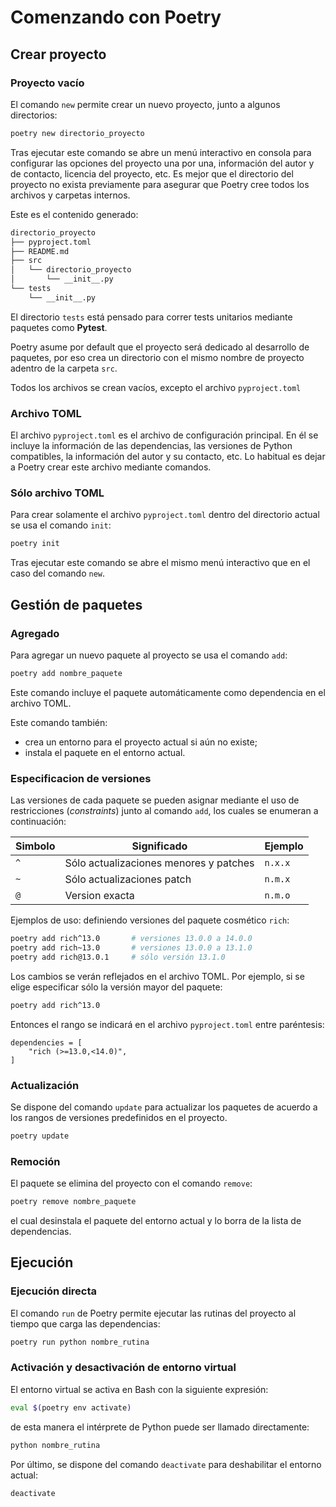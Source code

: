 # Comenzando con Poetry


## Crear proyecto

### Proyecto vacío

El comando `new` permite crear un nuevo proyecto,
junto a algunos directorios:

```bash
poetry new directorio_proyecto
```

Tras ejecutar este comando
se abre un menú interactivo en consola para configurar las opciones del proyecto una por una,
información del autor y de contacto,
licencia del proyecto, etc.
Es mejor que el directorio del proyecto no exista previamente para asegurar que Poetry cree todos los archivos y carpetas internos.

Este es el contenido generado:

```bash
directorio_proyecto
├── pyproject.toml
├── README.md
├── src
│   └── directorio_proyecto
│       └── __init__.py
└── tests
    └── __init__.py
```

El directorio `tests` está pensado para correr tests unitarios mediante paquetes como **Pytest**.

Poetry asume por default que el proyecto será dedicado al desarrollo de paquetes,
por eso crea un directorio con el mismo nombre de proyecto adentro de la carpeta `src`.

Todos los archivos se crean vacíos, excepto el archivo `pyproject.toml`

### Archivo TOML

El archivo `pyproject.toml` es el archivo de configuración principal.
En él se incluye la información de las dependencias,
las versiones de Python compatibles,
la información del autor y su contacto,
etc.
Lo habitual es dejar a Poetry crear este archivo mediante comandos.

### Sólo archivo TOML

Para crear solamente el archivo `pyproject.toml` dentro del directorio actual se usa el comando `init`:

```bash
poetry init
```

Tras ejecutar este comando
se abre el mismo menú interactivo que en el caso del comando `new`.


## Gestión de paquetes 

### Agregado

Para agregar un nuevo paquete al proyecto
se usa el comando `add`:

```bash
poetry add nombre_paquete
```
Este comando incluye el paquete automáticamente como dependencia en el archivo TOML.

Este comando también:

- crea un entorno para el proyecto actual si aún no existe;
- instala el paquete en el entorno actual.


### Especificacion de versiones

Las versiones de cada paquete
se pueden asignar mediante el uso de restricciones
(*constraints*)
junto al comando `add`,
los cuales se enumeran a continuación:


| Simbolo | Significado | Ejemplo|
|---|---|---|
| `^` |Sólo actualizaciones menores y patches | `n.x.x` |
| `~` | Sólo actualizaciones patch | `n.m.x` |
| `@` | Version exacta | `n.m.o` |




Ejemplos de uso: definiendo versiones del paquete cosmético `rich`:

```bash
poetry add rich^13.0       # versiones 13.0.0 a 14.0.0 
poetry add rich~13.0       # versiones 13.0.0 a 13.1.0 
poetry add rich@13.0.1     # sólo versión 13.1.0
```

Los cambios se verán reflejados en el archivo TOML.
Por ejemplo, si se elige especificar sólo la versión mayor del paquete:

```bash
poetry add rich^13.0 
```
Entonces el rango se indicará en el archivo `pyproject.toml` entre paréntesis:

```
dependencies = [
    "rich (>=13.0,<14.0)",
]
```


### Actualización

Se dispone del comando `update` para actualizar los paquetes
de acuerdo a los rangos de versiones predefinidos en el proyecto.

```bash
poetry update
```

### Remoción


El paquete se elimina del proyecto con el comando `remove`:

```bash
poetry remove nombre_paquete
```
el cual desinstala el paquete del entorno actual y lo borra de la lista de dependencias.



## Ejecución

### Ejecución directa

El comando `run` de Poetry permite ejecutar las rutinas del proyecto 
al tiempo que carga las dependencias:

```bash
poetry run python nombre_rutina
```


### Activación y desactivación de entorno virtual


El entorno virtual se activa en Bash con la siguiente expresión:

```bash
eval $(poetry env activate)
```

de esta manera el intérprete de Python puede ser llamado directamente:

```bash
python nombre_rutina
```

Por último,
se dispone del comando `deactivate`
para deshabilitar el entorno actual:

```bash
deactivate
```
